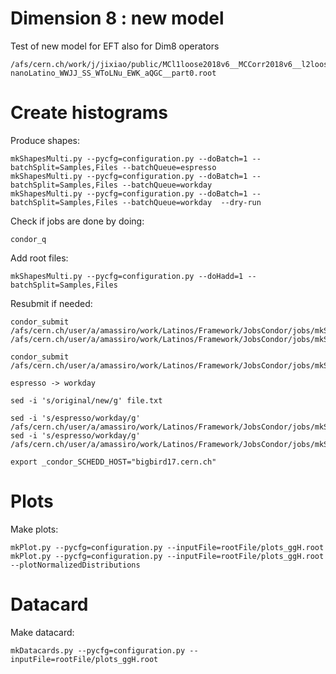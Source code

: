 Dimension 8 : new model
====

Test of new model for EFT also for Dim8 operators

    /afs/cern.ch/work/j/jixiao/public/MCl1loose2018v6__MCCorr2018v6__l2loose__l2tightOR2018v6
    nanoLatino_WWJJ_SS_WToLNu_EWK_aQGC__part0.root
    


Create histograms
====

Produce shapes:

    mkShapesMulti.py --pycfg=configuration.py --doBatch=1 --batchSplit=Samples,Files --batchQueue=espresso
    mkShapesMulti.py --pycfg=configuration.py --doBatch=1 --batchSplit=Samples,Files --batchQueue=workday 
    mkShapesMulti.py --pycfg=configuration.py --doBatch=1 --batchSplit=Samples,Files --batchQueue=workday  --dry-run
    
    
Check if jobs are done by doing:

    condor_q
    
Add root files:

    mkShapesMulti.py --pycfg=configuration.py --doHadd=1 --batchSplit=Samples,Files
    

Resubmit if needed:

    condor_submit /afs/cern.ch/user/a/amassiro/work/Latinos/Framework/JobsCondor/jobs/mkShapes__NonPrompt/mkShapes__NonPrompt__ALL__DATA.19.jds
    /afs/cern.ch/user/a/amassiro/work/Latinos/Framework/JobsCondor/jobs/mkShapes__ggH/mkShapes__ggH__ALL__ggWW.0.sh

    condor_submit  /afs/cern.ch/user/a/amassiro/work/Latinos/Framework/JobsCondor/jobs/mkShapes__ggH/mkShapes__ggH__ALL__Vg.4.jds
       
    espresso -> workday

    sed -i 's/original/new/g' file.txt

    sed -i 's/espresso/workday/g'    /afs/cern.ch/user/a/amassiro/work/Latinos/Framework/JobsCondor/jobs/mkShapes__ggH/mkShapes__ggH__ALL__Vg.4.jds
    sed -i 's/espresso/workday/g'    /afs/cern.ch/user/a/amassiro/work/Latinos/Framework/JobsCondor/jobs/mkShapes__ggH/mkShapes__ggH__ALL__Vg.6.jds
        
    export _condor_SCHEDD_HOST="bigbird17.cern.ch"
    
    
    
Plots
====

Make plots:


    mkPlot.py --pycfg=configuration.py --inputFile=rootFile/plots_ggH.root
    mkPlot.py --pycfg=configuration.py --inputFile=rootFile/plots_ggH.root  --plotNormalizedDistributions
    

Datacard
====

Make datacard:


    mkDatacards.py --pycfg=configuration.py --inputFile=rootFile/plots_ggH.root


        

